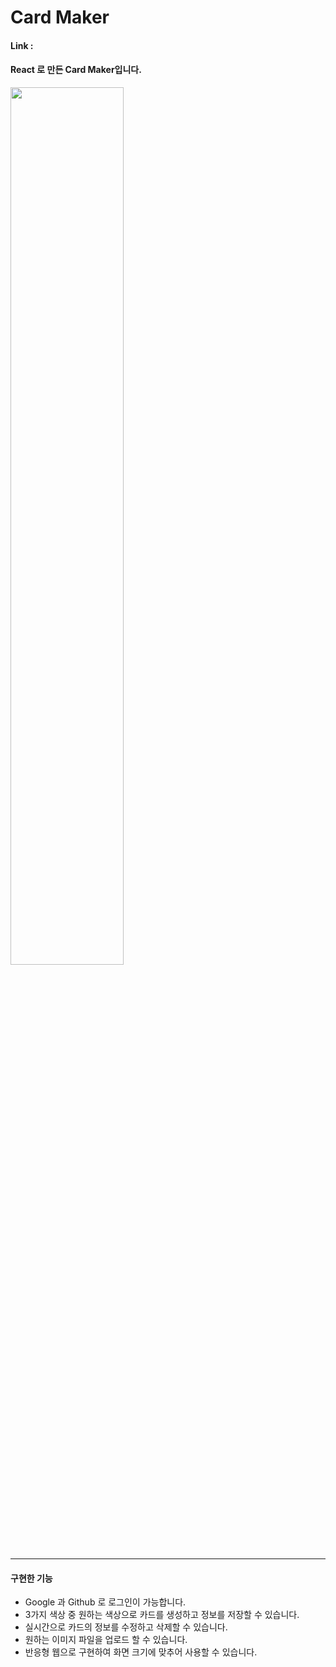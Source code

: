 # Card Maker

#### Link : 

#### React 로 만든 Card Maker입니다.

<img width="60%" src="https://user-images.githubusercontent.com/85146819/204575518-fe0d02bf-337a-40ab-a406-b0a116af1271.png">


***

#### 구현한 기능 

- Google 과 Github 로 로그인이 가능합니다.
- 3가지 색상 중 원하는 색상으로 카드를 생성하고 정보를 저장할 수 있습니다.
- 실시간으로 카드의 정보를 수정하고 삭제할 수 있습니다.
- 원하는 이미지 파일을 업로드 할 수 있습니다.
- 반응형 웹으로 구현하여 화면 크기에 맞추어 사용할 수 있습니다.
